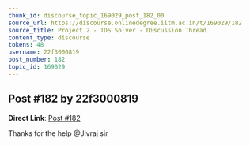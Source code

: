```yaml
---
chunk_id: discourse_topic_169029_post_182_00
source_url: https://discourse.onlinedegree.iitm.ac.in/t/169029/182
source_title: Project 2 - TDS Solver - Discussion Thread
content_type: discourse
tokens: 48
username: 22f3000819
post_number: 182
topic_id: 169029
---
```


## Post #182 by 22f3000819

**Direct Link**: [Post #182](https://discourse.onlinedegree.iitm.ac.in/t/169029/182)

Thanks for the help @Jivraj sir
